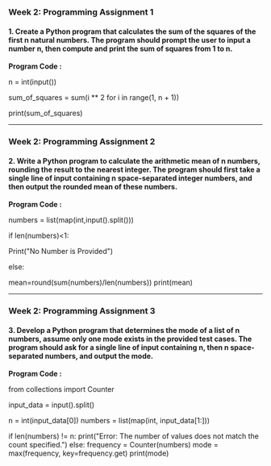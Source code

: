 ### Week 2: Programming Assignment 1

#### 1. Create a Python program that calculates the sum of the squares of the first n natural numbers. The program should prompt the user to input a number n, then compute and print the sum of squares from 1 to n.
**Program Code :**

n = int(input())


sum_of_squares = sum(i ** 2 for i in range(1, n + 1))


print(sum_of_squares)

---
### Week 2: Programming Assignment 2

#### 2. Write a Python program to calculate the arithmetic mean of n numbers, rounding the result to the nearest integer. The program should first take a single line of input containing n space-separated integer numbers, and then output the rounded mean of these numbers.
**Program Code :**

numbers = list(map(int,input().split()))

if len(numbers)<1:

  Print("No Number is Provided")
  
else:

  mean=round(sum(numbers)/len(numbers))
print(mean)
  
---
### Week 2: Programming Assignment 3

#### 3. Develop a Python program that determines the mode of a list of n numbers, assume only one mode exists in the provided test cases. The program should ask for a single line of input containing n, then n space-separated numbers, and output the mode.

**Program Code :**

from collections import Counter

input_data = input().split()

n = int(input_data[0])
numbers = list(map(int, input_data[1:]))

if len(numbers) != n:
    print("Error: The number of values does not match the count specified.")
else:
    frequency = Counter(numbers)
    mode = max(frequency, key=frequency.get)
    print(mode)
